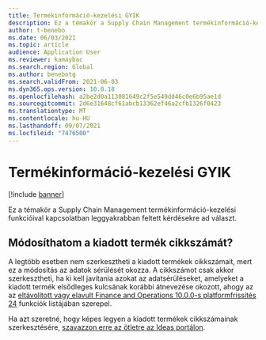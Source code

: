 ```yaml
---
title: Termékinformáció-kezelési GYIK
description: Ez a témakör a Supply Chain Management termékinformáció-kezelési funkcióival kapcsolatban leggyakrabban feltett kérdésekre ad választ.
author: t-benebo
ms.date: 06/03/2021
ms.topic: article
audience: Application User
ms.reviewer: kamaybac
ms.search.region: Global
ms.author: benebotg
ms.search.validFrom: 2021-06-03
ms.dyn365.ops.version: 10.0.18
ms.openlocfilehash: a2be2d0a113081649c2f5e549dd46c0e6b95ae1d
ms.sourcegitcommit: 2d6e31648cf61abcb13362ef46a2cfb1326f0423
ms.translationtype: MT
ms.contentlocale: hu-HU
ms.lasthandoff: 09/07/2021
ms.locfileid: "7476500"
---
```

# <a name="product-information-management-faq"></a>Termékinformáció-kezelési GYIK

[!include [banner](../includes/banner.md)]

Ez a témakör a Supply Chain Management termékinformáció-kezelési funkcióival kapcsolatban leggyakrabban feltett kérdésekre ad választ.

## <a name="can-i-change-the-item-number-of-a-released-product"></a>Módosíthatom a kiadott termék cikkszámát?

A legtöbb esetben nem szerkesztheti a kiadott termékek cikkszámait, mert ez a módosítás az adatok sérülését okozza. A cikkszámot csak akkor szerkesztheti, ha ki kell javítania azokat az adatsérüléseket, amelyeket a kiadott termék elsődleges kulcsának korábbi átnevezése okozott, ahogy az az [eltávolított vagy elavult Finance and Operations 10.0.0-s platformfrissítés 24](../../fin-ops-core/dev-itpro/migration-upgrade/deprecated-features.md#finance-and-operations-1000-with-platform-update-24) funkciók listájában szerepel.

Ha azt szeretné, hogy képes legyen a kiadott termékek cikkszámainak szerkesztésére, [szavazzon erre az ötletre az Ideas portálon](https://experience.dynamics.com/ideas/idea/?ideaid=660fcb15-875d-ea11-b698-0003ff68bc25).

